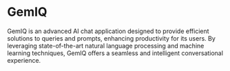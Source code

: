# GemIQ
GemIQ is an advanced AI chat application designed to provide efficient solutions to queries and prompts, enhancing productivity for its users. By leveraging state-of-the-art natural language processing and machine learning techniques, GemIQ offers a seamless and intelligent conversational experience.
